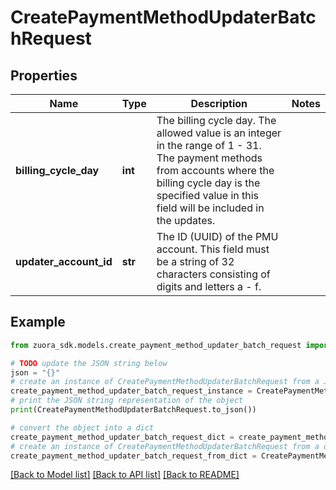 # CreatePaymentMethodUpdaterBatchRequest


## Properties

Name | Type | Description | Notes
------------ | ------------- | ------------- | -------------
**billing_cycle_day** | **int** | The billing cycle day. The allowed value is an integer in the range of 1 - 31.   The payment methods from accounts where the billing cycle day is the specified value in this field will be included in the updates. | 
**updater_account_id** | **str** | The ID (UUID) of the PMU account. This field must be a string of 32 characters consisting of digits and letters a - f. | 

## Example

```python
from zuora_sdk.models.create_payment_method_updater_batch_request import CreatePaymentMethodUpdaterBatchRequest

# TODO update the JSON string below
json = "{}"
# create an instance of CreatePaymentMethodUpdaterBatchRequest from a JSON string
create_payment_method_updater_batch_request_instance = CreatePaymentMethodUpdaterBatchRequest.from_json(json)
# print the JSON string representation of the object
print(CreatePaymentMethodUpdaterBatchRequest.to_json())

# convert the object into a dict
create_payment_method_updater_batch_request_dict = create_payment_method_updater_batch_request_instance.to_dict()
# create an instance of CreatePaymentMethodUpdaterBatchRequest from a dict
create_payment_method_updater_batch_request_from_dict = CreatePaymentMethodUpdaterBatchRequest.from_dict(create_payment_method_updater_batch_request_dict)
```
[[Back to Model list]](../README.md#documentation-for-models) [[Back to API list]](../README.md#documentation-for-api-endpoints) [[Back to README]](../README.md)


